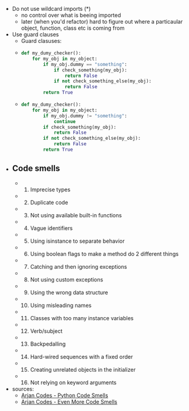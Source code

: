 - Do not use wildcard imports (\*)
	- no control over what is beeing imported
	- later (when you'd refactor) hard to figure out where a particaular object, function, class etc is coming from
- Use guard clauses
	- Guard clasuses:
	- ```python
	  def my_dumy_checker():
	      for my_obj in my_object:
	          if my_obj.dummy == "something":
	              if check_something(my_obj):
	                  return False
	              if not check_something_else(my_obj):
	                  return False
	          return True
	  ```
	- ```python
	  def my_dumy_checker():
	      for my_obj in my_object:
	          if my_obj.dummy != "something":
	              continue
	          if check_something(my_obj):
	              return False
	          if not check_something_else(my_obj):
	              return False
	          return True
	  ```
- ## Code smells
	- 1. Imprecise types
	- 2. Duplicate code
	- 3. Not using available built-in functions
	- 4. Vague identifiers
	- 5. Using isinstance to separate behavior
	- 6. Using boolean flags to make a method do 2 different things
	- 7. Catching and then ignoring exceptions
	- 8. Not using custom exceptions
	- 9. Using the wrong data structure
	- 10. Using misleading names
	- 11. Classes with too many instance variables
	- 12. Verb/subject
	- 13. Backpedalling
	- 14. Hard-wired sequences with a fixed order
	- 15. Creating unrelated objects in the initializer
	- 16. Not relying on keyword arguments
- sources:
	- [Arjan Codes - Python Code Smells](https://www.youtube.com/watch?v=LrtnLEkOwFE)
	- [Arjan Codes - Even More Code Smells](https://www.youtube.com/watch?v=Kl3_Gmn4Ujg)